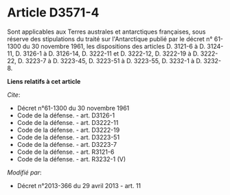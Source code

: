 # Article D3571-4

Sont applicables aux Terres australes et antarctiques françaises, sous réserve des stipulations du traité sur l'Antarctique
publié par le décret n° 61-1300 du 30 novembre 1961, les dispositions des articles D. 3121-6 à D. 3124-11, D. 3126-1 à D.
3126-14, D. 3222-11 et D. 3222-12, D. 3222-19 à D. 3222-22, D. 3223-7 à D. 3223-45, D. 3223-51 à D. 3223-55, D. 3232-1 à D.
3232-8.

**Liens relatifs à cet article**

_Cite_:

  - Décret n°61-1300 du 30 novembre 1961
  - Code de la défense. - art. D3126-1
  - Code de la défense. - art. D3222-11
  - Code de la défense. - art. D3222-19
  - Code de la défense. - art. D3223-51
  - Code de la défense. - art. D3223-7
  - Code de la défense. - art. R3121-6
  - Code de la défense. - art. R3232-1 (V)

_Modifié par_:

  - Décret n°2013-366 du 29 avril 2013 - art. 11
